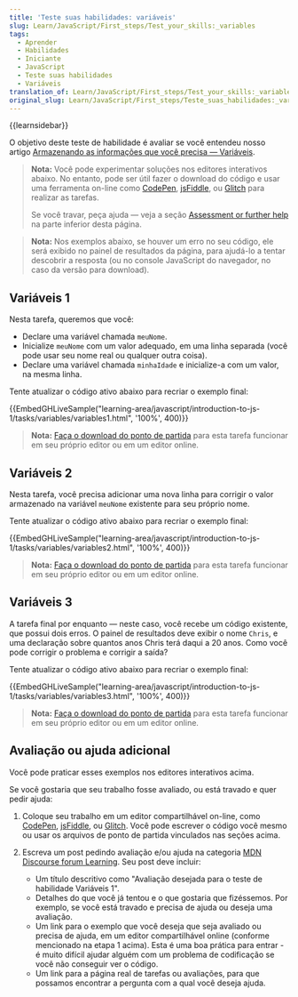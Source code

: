```yaml
---
title: 'Teste suas habilidades: variáveis'
slug: Learn/JavaScript/First_steps/Test_your_skills:_variables
tags:
  - Aprender
  - Habilidades
  - Iniciante
  - JavaScript
  - Teste suas habilidades
  - Variáveis
translation_of: Learn/JavaScript/First_steps/Test_your_skills:_variables
original_slug: Learn/JavaScript/First_steps/Teste_suas_habilidades:_variaveis
---
```

{{learnsidebar}}

O objetivo deste teste de habilidade é avaliar se você entendeu nosso artigo [Armazenando as informações que você precisa — Variáveis](/pt-BR/docs/Learn/JavaScript/First_steps/Vari%C3%A1veis).

> **Nota:** Você pode experimentar soluções nos editores interativos abaixo. No entanto, pode ser útil fazer o download do código e usar uma ferramenta on-line como [CodePen](https://codepen.io/), [jsFiddle](https://jsfiddle.net/), ou [Glitch](https://glitch.com/) para realizar as tarefas.
>
> Se você travar, peça ajuda — veja a seção [Assessment or further help](#assessment_or_further_help) na parte inferior desta página.

> **Nota:** Nos exemplos abaixo, se houver um erro no seu código, ele será exibido no painel de resultados da página, para ajudá-lo a tentar descobrir a resposta (ou no console JavaScript do navegador, no caso da versão para download).

## Variáveis 1

Nesta tarefa, queremos que você:

- Declare uma variável chamada `meuNome`.
- Inicialize `meuNome` com um valor adequado, em uma linha separada (você pode usar seu nome real ou qualquer outra coisa).
- Declare uma variável chamada `minhaIdade` e inicialize-a com um valor, na mesma linha.

Tente atualizar o código ativo abaixo para recriar o exemplo final:

{{EmbedGHLiveSample("learning-area/javascript/introduction-to-js-1/tasks/variables/variables1.html", '100%', 400)}}

> **Nota:** [Faça o download do ponto de partida](https://github.com/mdn/learning-area/blob/master/javascript/introduction-to-js-1/tasks/variables/variables1-download.html) para esta tarefa funcionar em seu próprio editor ou em um editor online.

## Variáveis 2

Nesta tarefa, você precisa adicionar uma nova linha para corrigir o valor armazenado na variável `meuNome` existente para seu próprio nome.

Tente atualizar o código ativo abaixo para recriar o exemplo final:

{{EmbedGHLiveSample("learning-area/javascript/introduction-to-js-1/tasks/variables/variables2.html", '100%', 400)}}

> **Nota:** [Faça o download do ponto de partida](https://github.com/mdn/learning-area/blob/master/javascript/introduction-to-js-1/tasks/variables/variables2-download.html) para esta tarefa funcionar em seu próprio editor ou em um editor online.

## Variáveis 3

A tarefa final por enquanto — neste caso, você recebe um código existente, que possui dois erros. O painel de resultados deve exibir o nome `Chris`, e uma declaração sobre quantos anos Chris terá daqui a 20 anos. Como você pode corrigir o problema e corrigir a saída?

Tente atualizar o código ativo abaixo para recriar o exemplo final:

{{EmbedGHLiveSample("learning-area/javascript/introduction-to-js-1/tasks/variables/variables3.html", '100%', 400)}}

> **Nota:** [Faça o download do ponto de partida](https://github.com/mdn/learning-area/blob/master/javascript/introduction-to-js-1/tasks/variables/variables3-download.html) para esta tarefa funcionar em seu próprio editor ou em um editor online.

## Avaliação ou ajuda adicional

Você pode praticar esses exemplos nos editores interativos acima.

Se você gostaria que seu trabalho fosse avaliado, ou está travado e quer pedir ajuda:

1. Coloque seu trabalho em um editor compartilhável on-line, como [CodePen](https://codepen.io/), [jsFiddle](https://jsfiddle.net/), ou [Glitch](https://glitch.com/). Você pode escrever o código você mesmo ou usar os arquivos de ponto de partida vinculados nas seções acima.
2. Escreva um post pedindo avaliação e/ou ajuda na categoria [MDN Discourse forum Learning](https://discourse.mozilla.org/c/mdn/learn). Seu post deve incluir:

    - Um título descritivo como "Avaliação desejada para o teste de habilidade Variáveis 1".
    - Detalhes do que você já tentou e o que gostaria que fizéssemos. Por exemplo, se você está travado e precisa de ajuda ou deseja uma avaliação.
    - Um link para o exemplo que você deseja que seja avaliado ou precisa de ajuda, em um editor compartilhável online (conforme mencionado na etapa 1 acima). Esta é uma boa prática para entrar - é muito difícil ajudar alguém com um problema de codificação se você não conseguir ver o código.
    - Um link para a página real de tarefas ou avaliações, para que possamos encontrar a pergunta com a qual você deseja ajuda.
